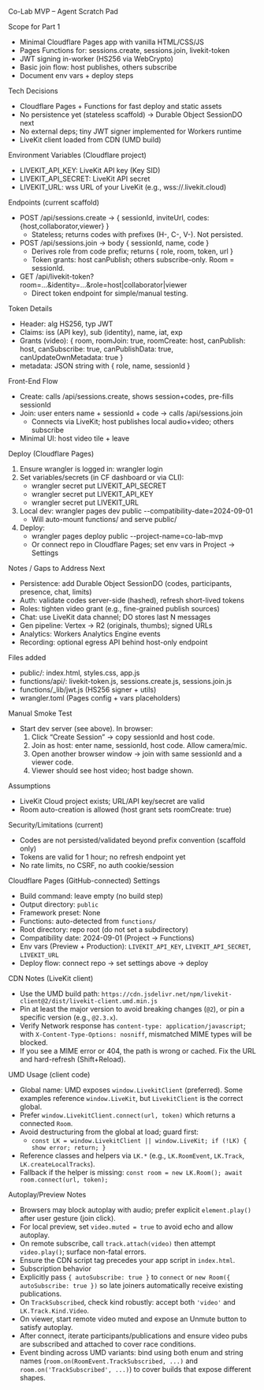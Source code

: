 Co-Lab MVP – Agent Scratch Pad

Scope for Part 1
- Minimal Cloudflare Pages app with vanilla HTML/CSS/JS
- Pages Functions for: sessions.create, sessions.join, livekit-token
- JWT signing in-worker (HS256 via WebCrypto)
- Basic join flow: host publishes, others subscribe
- Document env vars + deploy steps

Tech Decisions
- Cloudflare Pages + Functions for fast deploy and static assets
- No persistence yet (stateless scaffold) → Durable Object SessionDO next
- No external deps; tiny JWT signer implemented for Workers runtime
- LiveKit client loaded from CDN (UMD build)

Environment Variables (Cloudflare project)
- LIVEKIT_API_KEY: LiveKit API key (Key SID)
- LIVEKIT_API_SECRET: LiveKit API secret
- LIVEKIT_URL: wss URL of your LiveKit (e.g., wss://<tenant>.livekit.cloud)

Endpoints (current scaffold)
- POST /api/sessions.create → { sessionId, inviteUrl, codes: {host,collaborator,viewer} }
  - Stateless; returns codes with prefixes (H-, C-, V-). Not persisted.
- POST /api/sessions.join → body { sessionId, name, code }
  - Derives role from code prefix; returns { role, room, token, url }
  - Token grants: host canPublish; others subscribe-only. Room = sessionId.
- GET /api/livekit-token?room=...&identity=...&role=host|collaborator|viewer
  - Direct token endpoint for simple/manual testing.

Token Details
- Header: alg HS256, typ JWT
- Claims: iss (API key), sub (identity), name, iat, exp
- Grants (video): { room, roomJoin: true, roomCreate: host, canPublish: host, canSubscribe: true, canPublishData: true, canUpdateOwnMetadata: true }
- metadata: JSON string with { role, name, sessionId }

Front-End Flow
- Create: calls /api/sessions.create, shows session+codes, pre-fills sessionId
- Join: user enters name + sessionId + code → calls /api/sessions.join
  - Connects via LiveKit; host publishes local audio+video; others subscribe
- Minimal UI: host video tile + leave

Deploy (Cloudflare Pages)
1) Ensure wrangler is logged in: wrangler login
2) Set variables/secrets (in CF dashboard or via CLI):
   - wrangler secret put LIVEKIT_API_SECRET
   - wrangler secret put LIVEKIT_API_KEY
   - wrangler secret put LIVEKIT_URL
3) Local dev: wrangler pages dev public --compatibility-date=2024-09-01
   - Will auto-mount functions/ and serve public/
4) Deploy:
   - wrangler pages deploy public --project-name=co-lab-mvp
   - Or connect repo in Cloudflare Pages; set env vars in Project → Settings

Notes / Gaps to Address Next
- Persistence: add Durable Object SessionDO (codes, participants, presence, chat, limits)
- Auth: validate codes server-side (hashed), refresh short-lived tokens
- Roles: tighten video grant (e.g., fine-grained publish sources)
- Chat: use LiveKit data channel; DO stores last N messages
- Gen pipeline: Vertex → R2 (originals, thumbs); signed URLs
- Analytics: Workers Analytics Engine events
- Recording: optional egress API behind host-only endpoint

Files added
- public/: index.html, styles.css, app.js
- functions/api/: livekit-token.js, sessions.create.js, sessions.join.js
- functions/_lib/jwt.js (HS256 signer + utils)
- wrangler.toml (Pages config + vars placeholders)

Manual Smoke Test
- Start dev server (see above). In browser:
  1) Click “Create Session” → copy sessionId and host code.
  2) Join as host: enter name, sessionId, host code. Allow camera/mic.
  3) Open another browser window → join with same sessionId and a viewer code.
  4) Viewer should see host video; host badge shown.

Assumptions
- LiveKit Cloud project exists; URL/API key/secret are valid
- Room auto-creation is allowed (host grant sets roomCreate: true)

Security/Limitations (current)
- Codes are not persisted/validated beyond prefix convention (scaffold only)
- Tokens are valid for 1 hour; no refresh endpoint yet
- No rate limits, no CSRF, no auth cookie/session

Cloudflare Pages (GitHub-connected) Settings
- Build command: leave empty (no build step)
- Output directory: `public`
- Framework preset: None
- Functions: auto-detected from `functions/`
- Root directory: repo root (do not set a subdirectory)
- Compatibility date: 2024-09-01 (Project → Functions)
- Env vars (Preview + Production): `LIVEKIT_API_KEY`, `LIVEKIT_API_SECRET`, `LIVEKIT_URL`
- Deploy flow: connect repo → set settings above → deploy

CDN Notes (LiveKit client)
- Use the UMD build path: `https://cdn.jsdelivr.net/npm/livekit-client@2/dist/livekit-client.umd.min.js`
- Pin at least the major version to avoid breaking changes (`@2`), or pin a specific version (e.g., `@2.3.x`).
- Verify Network response has `content-type: application/javascript`; with `X-Content-Type-Options: nosniff`, mismatched MIME types will be blocked.
- If you see a MIME error or 404, the path is wrong or cached. Fix the URL and hard-refresh (Shift+Reload).

UMD Usage (client code)
- Global name: UMD exposes `window.LivekitClient` (preferred). Some examples reference `window.LiveKit`, but `LivekitClient` is the correct global.
- Prefer `window.LivekitClient.connect(url, token)` which returns a connected `Room`.
- Avoid destructuring from the global at load; guard first:
  - `const LK = window.LivekitClient || window.LiveKit; if (!LK) { show error; return; }`
- Reference classes and helpers via `LK.*` (e.g., `LK.RoomEvent`, `LK.Track`, `LK.createLocalTracks`).
- Fallback if the helper is missing: `const room = new LK.Room(); await room.connect(url, token);`

Autoplay/Preview Notes
- Browsers may block autoplay with audio; prefer explicit `element.play()` after user gesture (join click).
- For local preview, set `video.muted = true` to avoid echo and allow autoplay.
- On remote subscribe, call `track.attach(video)` then attempt `video.play()`; surface non-fatal errors.
- Ensure the CDN script tag precedes your app script in `index.html`.
- Subscription behavior
- Explicitly pass `{ autoSubscribe: true }` to `connect` or `new Room({ autoSubscribe: true })` so late joiners automatically receive existing publications.
- On `TrackSubscribed`, check kind robustly: accept both `'video'` and `LK.Track.Kind.Video`.
- On viewer, start remote video muted and expose an Unmute button to satisfy autoplay.
- After connect, iterate participants/publications and ensure video pubs are subscribed and attached to cover race conditions.
- Event binding across UMD variants: bind using both enum and string names (`room.on(RoomEvent.TrackSubscribed, ...)` and `room.on('TrackSubscribed', ...)`) to cover builds that expose different shapes.
